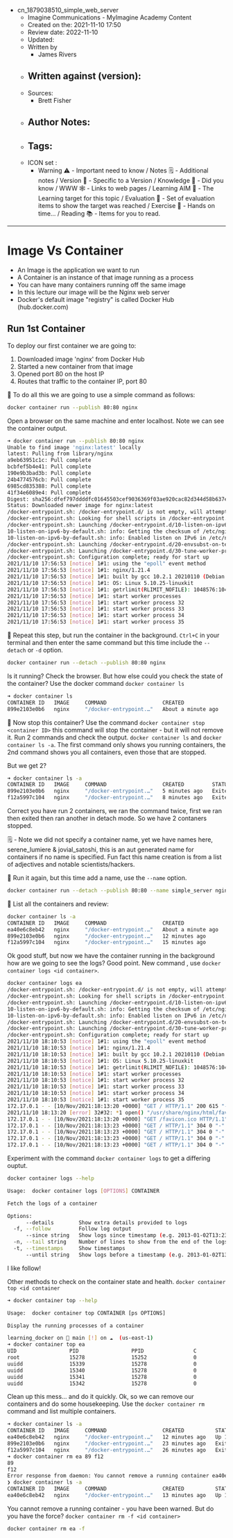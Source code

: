 - cn_1879038510_simple_web_server
	- Imagine Communications - MyImagine Academy Content
	- Created on the: 2021-11-10 17:50
	- Review date: 2022-11-10
	- Updated:
	- Written by 
		- James Rivers
	- Written against (version):
		- 
	- Sources: 
		- Brett Fisher
	- Author Notes: 
		- 
	- Tags: 
		- 
	- ICON set : 
		- Warning ⚠️ - Important need to know / Notes 🗒 - Additional notes / Version 🌱 - Specific to a Version / Knowledge 🧠 - Did you know / WWW 🕸 - Links to web pages / Learning AIM 🎯 - The Learning target for this topic / Evaluation 🧪 - Set of evaluation items to show the target was reached / Exercise 🤸 - Hands on time... /  Reading 📚  - Items for you to read. 
---
# Image Vs Container
- An Image is the application we want to run
- A Container is an instance of that image running as a process
- You can have many containers running off the same image
-  In this lecture our image will be the Nginx web server
-  Docker's default image "registry" is called Docker Hub (hub.docker.com)

## Run 1st Container
To deploy our first container we are going to:
1. Downloaded image 'nginx' from Docker Hub  
2. Started a new container from that image  
3. Opened port 80 on the host IP  
4. Routes that traffic to the container IP, port 80


🤸 To do all this we are going to use a simple command as follows: 
```bash
docker container run --publish 80:80 nginx
```

Open a browser on the same machine and enter localhost. Note we can see the container output.
```bash 
➜ docker container run --publish 80:80 nginx
Unable to find image 'nginx:latest' locally
latest: Pulling from library/nginx
a9eb63951c1c: Pull complete 
bcbfef5b4e41: Pull complete 
190e9b3bad3b: Pull complete 
24b4774576cb: Pull complete 
6985cd835388: Pull complete 
41f34e6089e4: Pull complete 
Digest: sha256:dfef797ddddfc01645503cef9036369f03ae920cac82d344d58b637ee861fda1
Status: Downloaded newer image for nginx:latest
/docker-entrypoint.sh: /docker-entrypoint.d/ is not empty, will attempt to perform configuration
/docker-entrypoint.sh: Looking for shell scripts in /docker-entrypoint.d/
/docker-entrypoint.sh: Launching /docker-entrypoint.d/10-listen-on-ipv6-by-default.sh
10-listen-on-ipv6-by-default.sh: info: Getting the checksum of /etc/nginx/conf.d/default.conf
10-listen-on-ipv6-by-default.sh: info: Enabled listen on IPv6 in /etc/nginx/conf.d/default.conf
/docker-entrypoint.sh: Launching /docker-entrypoint.d/20-envsubst-on-templates.sh
/docker-entrypoint.sh: Launching /docker-entrypoint.d/30-tune-worker-processes.sh
/docker-entrypoint.sh: Configuration complete; ready for start up
2021/11/10 17:56:53 [notice] 1#1: using the "epoll" event method
2021/11/10 17:56:53 [notice] 1#1: nginx/1.21.4
2021/11/10 17:56:53 [notice] 1#1: built by gcc 10.2.1 20210110 (Debian 10.2.1-6) 
2021/11/10 17:56:53 [notice] 1#1: OS: Linux 5.10.25-linuxkit
2021/11/10 17:56:53 [notice] 1#1: getrlimit(RLIMIT_NOFILE): 1048576:1048576
2021/11/10 17:56:53 [notice] 1#1: start worker processes
2021/11/10 17:56:53 [notice] 1#1: start worker process 32
2021/11/10 17:56:53 [notice] 1#1: start worker process 33
2021/11/10 17:56:53 [notice] 1#1: start worker process 34
2021/11/10 17:56:53 [notice] 1#1: start worker process 35
```

🤸 Repeat this step, but run the container in the background.  `Ctrl+C` in your terminal and then enter the same command but this time include the `--detach` or `-d` option. 

```bash
docker container run --detach --publish 80:80 nginx
```
Is it running? Check the browser.  But how else could you check the state of the container?  Use the docker command `docker container ls` 
```bash 
➜ docker container ls
CONTAINER ID   IMAGE     COMMAND                  CREATED              STATUS              PORTS                NAMES
899e2103e0b6   nginx     "/docker-entrypoint.…"   About a minute ago   Up About a minute   0.0.0.0:80->80/tcp   jovial_satoshi
```
🤸 Now stop this container?  Use the command `docker container stop <container ID>` this command will stop the container - but it will not remove it.  Run 2 commands and check the output.  `docker container ls` and `docker container ls -a`. The first command only shows you running containers, the 2nd command shows you all containers, even those that are stopped. 

But we get 2? 
```bash
➜ docker container ls -a
CONTAINER ID   IMAGE     COMMAND                  CREATED         STATUS                     PORTS     NAMES
899e2103e0b6   nginx     "/docker-entrypoint.…"   5 minutes ago   Exited (0) 2 minutes ago             jovial_satoshi
f12a5997c104   nginx     "/docker-entrypoint.…"   8 minutes ago   Exited (0) 5 minutes ago             serene_lumiere
```
Correct you have run 2 containers, we ran the command twice, first we ran then exited then ran another in detach mode. So we have 2 contaners stopped.  

 🗒  - Note we did not specify a container name, yet we have names here, serene_lumiere & jovial_satoshi, this is an aut generated name for containers if no name is specified. Fun fact this name creation is from a list of adjectives and notable scientists/hackers. 
 
🤸 Run it again, but this time add a name, use the `--name` option. 
```bash
docker container run --detach --publish 80:80 --name simple_server nginx 
```
🤸  List all the containers and review:
```bash
docker container ls -a                                                    
CONTAINER ID   IMAGE     COMMAND                  CREATED              STATUS                      PORTS                NAMES
ea40e6c8eb42   nginx     "/docker-entrypoint.…"   About a minute ago   Up About a minute           0.0.0.0:80->80/tcp   simple_server
899e2103e0b6   nginx     "/docker-entrypoint.…"   12 minutes ago       Exited (0) 9 minutes ago                         jovial_satoshi
f12a5997c104   nginx     "/docker-entrypoint.…"   15 minutes ago       Exited (0) 12 minutes ago                        serene_lumiere
```

Ok good stuff, but now we have the container running in the background how are we going to see the logs?  Good point.  New command , use `docker container logs <id container>`.
```bash 
docker container logs ea 
/docker-entrypoint.sh: /docker-entrypoint.d/ is not empty, will attempt to perform configuration
/docker-entrypoint.sh: Looking for shell scripts in /docker-entrypoint.d/
/docker-entrypoint.sh: Launching /docker-entrypoint.d/10-listen-on-ipv6-by-default.sh
10-listen-on-ipv6-by-default.sh: info: Getting the checksum of /etc/nginx/conf.d/default.conf
10-listen-on-ipv6-by-default.sh: info: Enabled listen on IPv6 in /etc/nginx/conf.d/default.conf
/docker-entrypoint.sh: Launching /docker-entrypoint.d/20-envsubst-on-templates.sh
/docker-entrypoint.sh: Launching /docker-entrypoint.d/30-tune-worker-processes.sh
/docker-entrypoint.sh: Configuration complete; ready for start up
2021/11/10 18:10:53 [notice] 1#1: using the "epoll" event method
2021/11/10 18:10:53 [notice] 1#1: nginx/1.21.4
2021/11/10 18:10:53 [notice] 1#1: built by gcc 10.2.1 20210110 (Debian 10.2.1-6) 
2021/11/10 18:10:53 [notice] 1#1: OS: Linux 5.10.25-linuxkit
2021/11/10 18:10:53 [notice] 1#1: getrlimit(RLIMIT_NOFILE): 1048576:1048576
2021/11/10 18:10:53 [notice] 1#1: start worker processes
2021/11/10 18:10:53 [notice] 1#1: start worker process 32
2021/11/10 18:10:53 [notice] 1#1: start worker process 33
2021/11/10 18:10:53 [notice] 1#1: start worker process 34
2021/11/10 18:10:53 [notice] 1#1: start worker process 35
172.17.0.1 - - [10/Nov/2021:18:13:20 +0000] "GET / HTTP/1.1" 200 615 "-" "Mozilla/5.0 (Macintosh; Intel Mac OS X 10.15; rv:94.0) Gecko/20100101 Firefox/94.0" "-"
2021/11/10 18:13:20 [error] 32#32: *1 open() "/usr/share/nginx/html/favicon.ico" failed (2: No such file or directory), client: 172.17.0.1, server: localhost, request: "GET /favicon.ico HTTP/1.1", host: "localhost", referrer: "http://localhost/"
172.17.0.1 - - [10/Nov/2021:18:13:20 +0000] "GET /favicon.ico HTTP/1.1" 404 153 "http://localhost/" "Mozilla/5.0 (Macintosh; Intel Mac OS X 10.15; rv:94.0) Gecko/20100101 Firefox/94.0" "-"
172.17.0.1 - - [10/Nov/2021:18:13:23 +0000] "GET / HTTP/1.1" 304 0 "-" "Mozilla/5.0 (Macintosh; Intel Mac OS X 10.15; rv:94.0) Gecko/20100101 Firefox/94.0" "-"
172.17.0.1 - - [10/Nov/2021:18:13:23 +0000] "GET / HTTP/1.1" 304 0 "-" "Mozilla/5.0 (Macintosh; Intel Mac OS X 10.15; rv:94.0) Gecko/20100101 Firefox/94.0" "-"
172.17.0.1 - - [10/Nov/2021:18:13:23 +0000] "GET / HTTP/1.1" 304 0 "-" "Mozilla/5.0 (Macintosh; Intel Mac OS X 10.15; rv:94.0) Gecko/20100101 Firefox/94.0" "-"
172.17.0.1 - - [10/Nov/2021:18:13:23 +0000] "GET / HTTP/1.1" 304 0 "-" "Mozilla/5.0 (Macintosh; Intel Mac OS X 10.15; rv:94.0) Gecko/20100101 Firefox/94.0" "-"
```

Experiment with the command `docker container logs` to get a differing ouptut. 
```bash
docker container logs --help

Usage:  docker container logs [OPTIONS] CONTAINER

Fetch the logs of a container

Options:
      --details        Show extra details provided to logs
  -f, --follow         Follow log output
      --since string   Show logs since timestamp (e.g. 2013-01-02T13:23:37Z) or relative (e.g. 42m for 42 minutes)
  -n, --tail string    Number of lines to show from the end of the logs (default "all")
  -t, --timestamps     Show timestamps
      --until string   Show logs before a timestamp (e.g. 2013-01-02T13:23:37Z) or relative (e.g. 42m for 42 minutes)
```

I like follow!

Other methods to check on the container state and health. `docker container top <id container`
```bash
➜ docker container top --help 

Usage:  docker container top CONTAINER [ps OPTIONS]

Display the running processes of a container

learning_docker on  main [!] on ☁️  (us-east-1) 
➜ docker container top ea    
UID                 PID                 PPID                C                   STIME               TTY                 TIME                CMD
root                15278               15252               0                   18:10               ?                   00:00:00            nginx: master process nginx -g daemon off;
uuidd               15339               15278               0                   18:10               ?                   00:00:00            nginx: worker process
uuidd               15340               15278               0                   18:10               ?                   00:00:00            nginx: worker process
uuidd               15341               15278               0                   18:10               ?                   00:00:00            nginx: worker process
uuidd               15342               15278               0                   18:10               ?                   00:00:00            nginx: worker process
```

Clean up this mess... and do it quickly. Ok, so we can remove our containers and do some housekeeping.  Use the `docker container rm` command and list multiple containers. 
```bash
➜ docker container ls -a      
CONTAINER ID   IMAGE     COMMAND                  CREATED          STATUS                      PORTS                NAMES
ea40e6c8eb42   nginx     "/docker-entrypoint.…"   12 minutes ago   Up 12 minutes               0.0.0.0:80->80/tcp   simple_server
899e2103e0b6   nginx     "/docker-entrypoint.…"   23 minutes ago   Exited (0) 21 minutes ago                        jovial_satoshi
f12a5997c104   nginx     "/docker-entrypoint.…"   26 minutes ago   Exited (0) 24 minutes ago                        serene_lumiere
➜ docker container rm ea 89 f12
89
f12
Error response from daemon: You cannot remove a running container ea40e6c8eb422c47ac2583ca9efdda761e4bf9df09b86dee1f39158b75eaa5c7. Stop the container before attempting removal or force remove
❯ docker container ls -a       
CONTAINER ID   IMAGE     COMMAND                  CREATED          STATUS          PORTS                NAMES
ea40e6c8eb42   nginx     "/docker-entrypoint.…"   13 minutes ago   Up 13 minutes   0.0.0.0:80->80/tcp   simple_server
```

You cannot remove a running container - you have been warned.  But do you have the force?  `docker container rm -f <id container>`
```bash
docker container rm ea -f 
```



